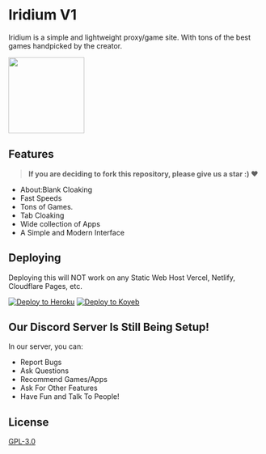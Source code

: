 # Iridium V1

Iridium is a simple and lightweight proxy/game site. With tons of the best games handpicked by the creator.

<img src="https://github.com/Iridium-Network-Dev/Iridium/assets/133250983/93489505-6860-45dd-98f4-dfddbcb9c01d"  width="150" height="150">

## Features

> **If you are deciding to fork this repository, please give us a star :) ❤**

- About:Blank Cloaking
- Fast Speeds 
- Tons of Games.
- Tab Cloaking
- Wide collection of Apps
- A Simple and Modern Interface

## Deploying
Deploying this will NOT work on any Static Web Host Vercel, Netlify, Cloudflare Pages, etc.

<a target="_blank" href="https://heroku.com/deploy/?template=https://github.com/Iridium-Network-Dev/Iridium"><img alt="Deploy to Heroku" src="https://binbashbanana.github.io/deploy-buttons/buttons/remade/heroku.svg"></a>
<a target="_blank" href="https://app.koyeb.com/deploy?type=git&repository=github.com/Iridium-Network-Dev/Iridium"><img alt="Deploy to Koyeb" src="https://binbashbanana.github.io/deploy-buttons/buttons/remade/koyeb.svg"></a>


## Our Discord Server Is Still Being Setup!
In our server, you can:
- Report Bugs
- Ask Questions
- Recommend Games/Apps
- Ask For Other Features
- Have Fun and Talk To People!


## License
[GPL-3.0](https://choosealicense.com/licenses/gpl-3.0/)
